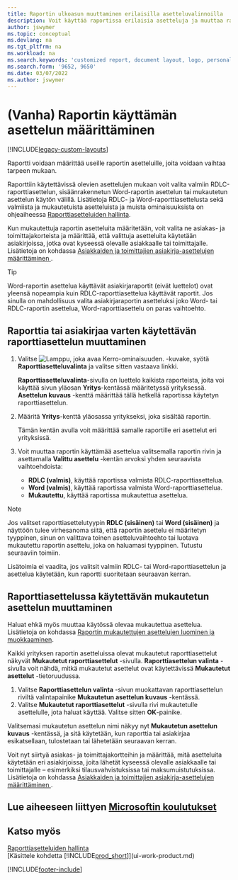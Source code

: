 ```yaml
---
title: Raportin ulkoasun muuttaminen erilaisilla asetteluvalinnoilla
description: Voit käyttää raportissa erilaisia asetteluja ja muuttaa raportin ulkoa asua asetteluja vaihtelemalla.
author: jswymer
ms.topic: conceptual
ms.devlang: na
ms.tgt_pltfrm: na
ms.workload: na
ms.search.keywords: 'customized report, document layout, logo, personalize'
ms.search.form: '9652, 9650'
ms.date: 03/07/2022
ms.author: jswymer
---
```

# <a name="legacy-set-the-layout-used-by-a-report" />(Vanha) Raportin käyttämän asettelun määrittäminen

[!INCLUDE[legacy-custom-layouts](includes/legacy-custom-layouts.md)]

Raportti voidaan määrittää useille raportin asetteluille, joita voidaan vaihtaa tarpeen mukaan.

Raporttiin käytettävissä olevien asettelujen mukaan voit valita valmiin RDLC-raporttiasettelun, sisäänrakennetun Word-raportin asettelun tai mukautetun asettelun käytön välillä. Lisätietoja RDLC- ja Word-raporttiasettelusta sekä valmiista ja mukautetuista asetteluista ja muista ominaisuuksista on ohjeaiheessa [Raporttiasetteluiden hallinta](ui-manage-report-layouts.md).

Kun mukautettuja raportin asetteluita määritetään, voit valita ne asiakas- ja toimittajakorteista ja määrittää, että valittuja asetteluita käytetään asiakirjoissa, jotka ovat kyseessä olevalle asiakkaalle tai toimittajalle. Lisätietoja on kohdassa [Asiakkaiden ja toimittajien asiakirja-asettelujen määrittäminen ](ui-define-customer-vendor-document-layouts.md).

> [!TIP]  
> Word-raportin asettelua käyttävät asiakirjaraportit (eivät luettelot) ovat yleensä nopeampia kuin RDLC-raporttiasettelua käyttävät raportit. Jos sinulla on mahdollisuus valita asiakirjaraportin asetteluksi joko Word- tai RDLC-raportin asettelua, Word-raporttiasettelu on paras vaihtoehto.

## <a name="to-change-which-report-layout-to-use-for-a-report-or-document" />Raporttia tai asiakirjaa varten käytettävän raporttiasettelun muuttaminen

1. Valitse ![Lamppu, joka avaa Kerro-ominaisuuden.](media/ui-search/search_small.png "Kerro, mitä haluat tehdä") -kuvake, syötä **Raporttiasetteluvalinta** ja valitse sitten vastaava linkki.
  
   **Raporttiasetteluvalinta**-sivulla on luettelo kaikista raporteista, joita voi käyttää sivun yläosan **Yritys**-kentässä määritetyssä yrityksessä. **Asettelun kuvaus** <!-- **Selected Layout** -->-kenttä määrittää tällä hetkellä raportissa käytetyn raporttiasettelun.
2. Määritä **Yritys**-kenttä yläosassa yritykseksi, joka sisältää raportin.

   Tämän kentän avulla voit määrittää samalle raportille eri asettelut eri yrityksissä.

3. Voit muuttaa raportin käyttämää asettelua valitsemalla raportin rivin ja asettamalla **Valittu asettelu** -kentän arvoksi yhden seuraavista vaihtoehdoista:
   * **RDLC (valmis)**, käyttää raportissa valmista RDLC-raporttiasettelua.
   * **Word (valmis)**, käyttää raportissa valmista Word-raporttiasettelua.
   * **Mukautettu**, käyttää raportissa mukautettua asettelua.  

> [!NOTE]
> Jos valitset raporttiasettelutyypin **RDLC (sisäinen)** tai **Word (sisäinen)** ja näyttöön tulee virhesanoma siitä, että raportin asettelu ei määritetyn tyyppinen, sinun on valittava toinen asetteluvaihtoehto tai luotava mukautettu raportin asettelu, joka on haluamasi tyyppinen. Tutustu seuraaviin toimiin.

Lisätoimia ei vaadita, jos valitsit valmiin RDLC- tai Word-raporttiasettelun ja asettelua käytetään, kun raportti suoritetaan seuraavan kerran.

## <a name="to-change-the-custom-layout-to-use-for-a-report-layout" />Raporttiasettelussa käytettävän mukautetun asettelun muuttaminen

Haluat ehkä myös muuttaa käytössä olevaa mukautettua asettelua. Lisätietoja on kohdassa [Raportin mukautettujen asettelujen luominen ja muokkaaminen](ui-how-create-custom-report-layout.md).

Kaikki yrityksen raportin asetteluissa olevat mukautetut raporttiasettelut näkyvät **Mukautetut raporttiasettelut** -sivulla. **Raporttiasettelun valinta** -sivulla voit nähdä, mitkä mukautetut asettelut ovat käytettävissä **Mukautetut asettelut** -tietoruudussa.

1. Valitse **Raporttiasettelun valinta** -sivun muokattavan raporttiasettelun riviltä valintapainike **Mukautetun asettelun kuvaus** -kentässä.
2. Valitse **Mukautetut raporttiasettelut** -sivulla rivi mukautetulle asettelulle, jota haluat käyttää. Valitse sitten **OK**-painike.

Valitsemasi mukautetun asettelun nimi näkyy nyt **Mukautetun asettelun kuvaus** -kentässä, ja sitä käytetään, kun raporttia tai asiakirjaa esikatsellaan, tulostetaan tai lähetetään seuraavan kerran.

Voit nyt siirtyä asiakas- ja toimittajakortteihin ja määrittää, mitä asetteluita käytetään eri asiakirjoissa, joita lähetät kyseessä olevalle asiakkaalle tai toimittajalle – esimerkiksi tilausvahvistuksissa tai maksumuistutuksissa. Lisätietoja on kohdassa [Asiakkaiden ja toimittajien asiakirja-asettelujen määrittäminen ](ui-define-customer-vendor-document-layouts.md).

## <a name="see-related-microsoft-trainingtrainingmoduleschange-documents-dynamics-365-business-centralindex" />Lue aiheeseen liittyen [Microsoftin koulutukset](/training/modules/change-documents-dynamics-365-business-central/index)

## <a name="see-also" />Katso myös
[Raporttiasetteluiden hallinta](ui-manage-report-layouts.md)  
[Käsittele kohdetta [!INCLUDE[prod_short](includes/prod_short.md)]](ui-work-product.md)


[!INCLUDE[footer-include](includes/footer-banner.md)]
